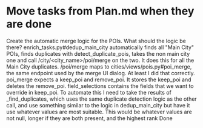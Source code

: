 # Move tasks from Plan.md when they are done

Create the automatic merge logic for the POIs. What should the logic be there?
enrich_tasks.py#dedup_main_city automatically finds all "Main City" POIs, finds duplicates with detect_duplicate_pois, takes the non main city one and call /city/<city_name>/poi/merge on the two. It does this for all the Main City duplicates.
/poi/merge maps to cities/views/pois.py#poi_merge, the same endpoint used by the merge UI dialog. At least I did that correctly.
poi_merge expects a keep_poi and remove_poi. It stores the keep_poi and deletes the remove_poi. field_selections contains the fields that we want to override in keep_poi.
To automate this I need to take the results of _find_duplicates, which uses the same duplicate detection logic as the other call, and use something similar to the logic in dedup_main_city but have it use whatever values are most suitable. This would be whatever values are not null, longer if they are both present, and the highest rank
Done
